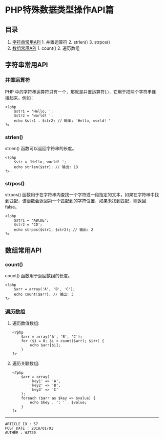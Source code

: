 
# PHP特殊数据类型操作API篇 #

## 目录 ##

1. [字符串常用API](#href1)
 [](#href2)   1. 并置运算符
 [](#href3)   2. strlen()
 [](#href4)   3. strpos()
2. [数组常用API](#href5)
 [](#href6)   1. count()
 [](#href7)   2. 遍历数组

## <a name="href1">字符串常用API</a> ##

### <a name="href1-1">并置运算符</a> ###

PHP 中的字符串运算符只有一个，那就是并置运算符(.)，它用于把两个字符串连接起来，例如：

```
<?php
    $str1 = 'Hello, ';
    $str2 = 'world! ';
    echo $str1 . $str2; // 输出: 'Hello, world! '
?>
```

### <a name="href1-2">strlen()</a> ###

strlen() 函数可以返回字符串的长度。

```
<?php
    $str = 'Hello, world! ';
    echo strlen($str); // 输出: 13
?>
```

### <a name="href1-3">strpos()</a> ###

strpos() 函数用于在字符串内查找一个字符或一段指定的文本，如果在字符串中找到匹配，该函数会返回第一个匹配到的字符位置，如果未找到匹配，则返回 false。

```
<?php
    $str1 = 'ABCDE';
    $str2 = 'CD';
    echo strpos($str1, $str2); // 输出: 2
?>
```

## <a name="href2">数组常用API</a> ##

### <a name="href2-4">count()</a> ###

count() 函数用于返回数组的长度。

```
<?php
    $arr = array('A', 'B', 'C');
    echo count($arr); // 输出: 3
?>
```

### <a name="href2-5">遍历数组</a> ###

1. 遍历数值数组:

    ```
    <?php
        $arr = array('A', 'B', 'C');
        for ($i = 0; $i < count($arr); $i++) {
            echo $arr[$i];
        }
    ?>
    ```

2. 遍历关联数组:

    ```
    <?php
        $arr = array(
            'key1' => 'A',
            'key2' => 'B',
            'key3' => 'C'
        );
        foreach ($arr as $key => $value) {
            echo $key . ': ' . $value;
        }
    ?>
    ```

---

```
ARTICLE_ID : 57
POST_DATE : 2018/01/01
AUTHER : WJT20
```
